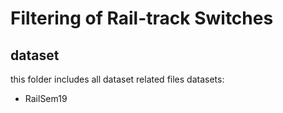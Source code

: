 # Filtering of Rail-track Switches

## dataset
this folder includes all dataset related files
datasets:
- RailSem19

